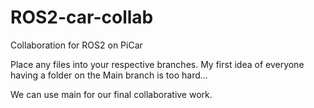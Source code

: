 # ROS2-car-collab
Collaboration for ROS2 on PiCar

Place any files into your respective branches. My first idea of everyone having a folder on the Main branch is too hard...

We can use main for our final collaborative work.

